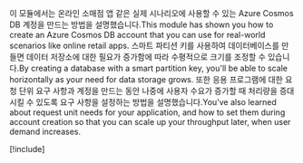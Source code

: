 <span data-ttu-id="26f33-101">이 모듈에서는 온라인 소매점 앱 같은 실제 시나리오에 사용할 수 있는 Azure Cosmos DB 계정을 만드는 방법을 설명했습니다.</span><span class="sxs-lookup"><span data-stu-id="26f33-101">This module has shown you how to create an Azure Cosmos DB account that you can use for real-world scenarios like online retail apps.</span></span> <span data-ttu-id="26f33-102">스마트 파티션 키를 사용하여 데이터베이스를 만들면 데이터 저장소에 대한 필요가 증가함에 따라 수평적으로 크기를 조정할 수 있습니다.</span><span class="sxs-lookup"><span data-stu-id="26f33-102">By creating a database with a smart partition key, you'll be able to scale horizontally as your need for data storage grows.</span></span> <span data-ttu-id="26f33-103">또한 응용 프로그램에 대한 요청 단위 요구 사항과 계정을 만드는 동안 나중에 사용자 수요가 증가할 때 처리량을 증대시킬 수 있도록 요구 사항을 설정하는 방법을 설명했습니다.</span><span class="sxs-lookup"><span data-stu-id="26f33-103">You've also learned about request unit needs for your application, and how to set them during account creation so that you can scale up your throughput later, when user demand increases.</span></span>

[!include[](../../../includes/azure-sandbox-cleanup.md)]